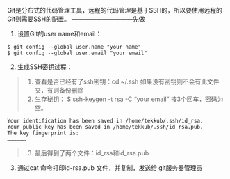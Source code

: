Git是分布式的代码管理工具，远程的代码管理是基于SSH的，所以要使用远程的Git则需要SSH的配置。
——————————先做
1. 设置Git的user name和email：
```ssh
$ git config --global user.name "your name"
$ git config --global user.email "your email"

```
2. 生成SSH密钥过程：
> 1. 查看是否已经有了ssh密钥：cd ~/.ssh 
> 如果没有密钥则不会有此文件夹，有则备份删除
> 2. 生存秘钥：
> $ ssh-keygen -t rsa -C “your email” 按3个回车，密码为空。
```ssh
Your identification has been saved in /home/tekkub/.ssh/id_rsa.
Your public key has been saved in /home/tekkub/.ssh/id_rsa.pub.
The key fingerprint is:
………………
```
> 3. 最后得到了两个文件：id_rsa和id_rsa.pub
> 
3. 通过cat 命令打印id-rsa.pub 文件，并复制，发送给 git服务器管理员